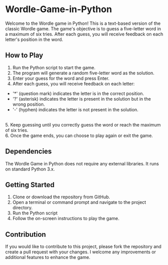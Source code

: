 # Wordle-Game-in-Python
Welcome to the Wordle game in Python! This is a text-based version of the classic Wordle game. The game's objective is to guess a five-letter word in a maximum of six tries. After each guess, you will receive feedback on each letter's position in the word.

## How to Play
1. Run the Python script to start the game.<br>
2. The program will generate a random five-letter word as the solution.<br>
3. Enter your guess for the word and press Enter.<br>
4. After each guess, you will receive feedback on each letter:
* '*' (question mark) indicates the letter is in the correct position.
* '?' (asterisk) indicates the letter is present in the solution but in the wrong position.
* '-' (hyphen) indicates the letter is not present in the solution. 
<br>
5. Keep guessing until you correctly guess the word or reach the maximum of six tries.<br>
6. Once the game ends, you can choose to play again or exit the game.

## Dependencies
The Wordle Game in Python does not require any external libraries. It runs on standard Python 3.x.


## Getting Started
1. Clone or download the repository from GitHub.
2. Open a terminal or command prompt and navigate to the project directory.
3. Run the Python script
4. Follow the on-screen instructions to play the game.


## Contribution
If you would like to contribute to this project, please fork the repository and create a pull request with your changes. I welcome any improvements or additional features to enhance the game.
